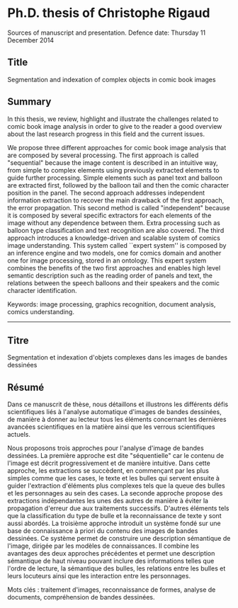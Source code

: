 Ph.D. thesis of Christophe Rigaud
================

Sources of manuscript and presentation.
Defence date: Thursday 11 December 2014
	
Title
---------------
Segmentation and indexation of complex objects in comic book images


Summary
--------------

In this thesis, we review, highlight and illustrate the challenges related to comic book image analysis in order to give to the reader a good overview about the last research progress in this field and the current issues.

We propose three different approaches for comic book image analysis that are composed by several processing.
The first approach is called "sequential" because the image content is described in an intuitive way, from simple to complex elements using previously extracted elements to guide further processing.
Simple elements such as panel text and balloon are extracted first, followed by the balloon tail and then the comic character position in the panel.
The second approach addresses independent information extraction to recover the main drawback of the first approach, the error propagation.
This second method is called "independent" because it is composed by several specific extractors for each elements of the image without any dependence between them.
Extra processing such as balloon type classification and text recognition are also covered.
The third approach introduces a knowledge-driven and scalable system of comics image understanding.
This system called ``expert system'' is composed by an inference engine and two models, one for comics domain and another one for image processing, stored in an ontology.
This expert system combines the benefits of the two first approaches and enables high level semantic description such as the reading order of panels and text, the relations between the speech balloons and their speakers and the comic character identification.

Keywords: image processing, graphics recognition, document analysis, comics understanding.

-------------------------------------------------

Titre
---------------
Segmentation et indexation d'objets complexes dans les images de bandes dessinées

Résumé
------------

Dans ce manuscrit de thèse, nous détaillons et illustrons les différents défis scientifiques liés à l'analyse automatique d'images de bandes dessinées, de manière à donner au lecteur tous les éléments concernant les dernières avancées scientifiques en la matière ainsi que les verrous scientifiques actuels.

Nous proposons trois approches pour l'analyse d'image de bandes dessinées.
La première approche est dite "séquentielle" car le contenu de l'image est décrit progressivement et de manière intuitive.
Dans cette approche, les extractions se succèdent, en commençant par les plus simples comme que les cases, le texte et les bulles qui servent ensuite à guider l'extraction d'éléments plus complexes tels que la queue des bulles et les personnages au sein des cases.
La seconde approche propose des extractions indépendantes les unes des autres de manière à éviter la propagation d'erreur due aux traitements successifs.
D'autres éléments tels que la classification du type de bulle et la reconnaissance de texte y sont aussi abordés.
La troisième approche introduit un système fondé sur une base de connaissance à priori du contenu des images de bandes dessinées.
Ce système permet de construire une description sémantique de l'image, dirigée par les modèles de connaissances.
Il combine les avantages des deux approches précédentes et permet une description sémantique de haut niveau pouvant inclure des informations telles que l'ordre de lecture, la sémantique des bulles, les relations entre les bulles et leurs locuteurs ainsi que les interaction entre les personnages.


Mots clés : traitement d'images, reconnaissance de formes, analyse de documents, compréhension de bandes dessinées.
